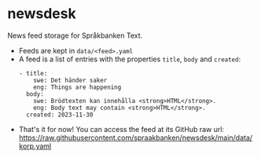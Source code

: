 # newsdesk

News feed storage for Språkbanken Text.

- Feeds are kept in `data/<feed>.yaml`
- A feed is a list of entries with the properties `title`, `body` and `created`:
  ```
  - title:
      swe: Det händer saker
      eng: Things are happening
    body:
      swe: Brödtexten kan innehålla <strong>HTML</strong>.
      eng: Body text may contain <strong>HTML</strong>.
    created: 2023-11-30
  ```
- That's it for now! You can access the feed at its GitHub raw url: https://raw.githubusercontent.com/spraakbanken/newsdesk/main/data/korp.yaml
